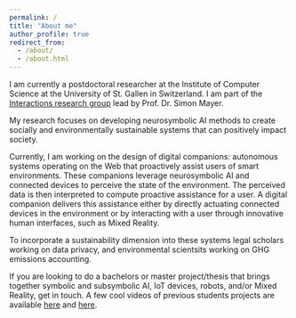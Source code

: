 ```yaml
---
permalink: /
title: "About me"
author_profile: true
redirect_from: 
  - /about/
  - /about.html
---
```



I am currently a postdoctoral researcher at the Institute of Computer Science at the University of St. Gallen in Switzerland. I am part of the [Interactions research group](https://ics.unisg.ch/chairs/simon-mayer-interaction-and-communication-based-systems/) lead by Prof. Dr. Simon Mayer.

My research focuses on developing neurosymbolic AI methods to create socially and environmentally sustainable systems that can positively impact society.

Currently, I am working on the design of digital companions: autonomous systems operating on the Web that proactively assist users of smart environments. These companions leverage neurosymbolic AI and connected devices to perceive the state of the environment. The perceived data is then interpreted to compute proactive assistance for a user. A digital companion delivers this assistance either by directly actuating connected devices in the environment or by interacting with a user through innovative human interfaces, such as Mixed Reality.

To incorporate a sustainability dimension into these systems legal scholars working on data privacy, and environmental scientsits working on GHG emissions accounting.

If you are looking to do a bachelors or master project/thesis that brings together symbolic and subsymbolic AI, IoT devices, robots, and/or Mixed Reality, get in touch. A few cool videos of previous students projects are available [here](https://youtu.be/IN_wWSA0-iE?si=FMRNklX9pkNYFuF1) and [here](https://youtu.be/O26Xq8kMT6c?si=TzbrF3nPAfZXr11f).